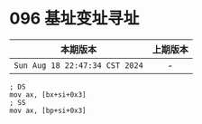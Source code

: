 # 096 基址变址寻址

|本期版本| 上期版本
|:---:|:---:
`Sun Aug 18 22:47:34 CST 2024` | -


```
; DS
mov ax, [bx+si+0x3]
; SS
mov ax, [bp+si+0x3]
```